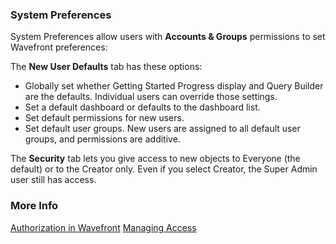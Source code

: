 ### System Preferences

System Preferences allow users with **Accounts & Groups** permissions to set Wavefront preferences:

The **New User Defaults** tab has these options:
* Globally set whether Getting Started Progress display and Query Builder are the defaults. Individual users can override those settings.
* Set a default dashboard or defaults to the dashboard list.
* Set default permissions for new users.
* Set default user groups. New users are assigned to all default user groups, and permissions are additive.

The **Security** tab lets you give access to new objects to Everyone (the default) or to the Creator only. Even if you select Creator, the Super Admin user still has access.

### More Info

[Authorization in Wavefront](https://docs.wavefront.com/authorization.html)
[Managing Access](https://docs.wavefront.com/access.html)
